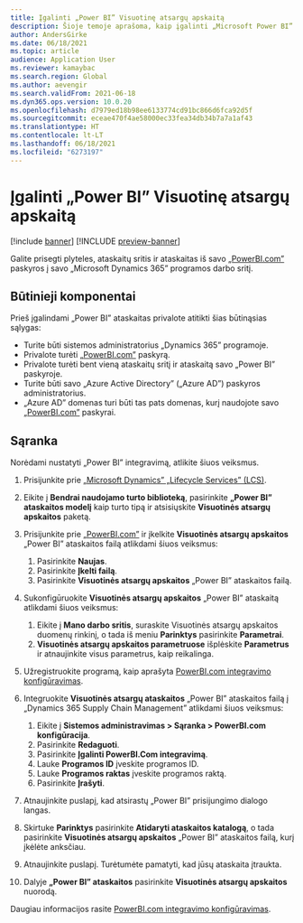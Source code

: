 ```yaml
---
title: Įgalinti „Power BI” Visuotinę atsargų apskaitą
description: Šioje temoje aprašoma, kaip įgalinti „Microsoft Power BI” Visuotinei atsargų apskaitai.
author: AndersGirke
ms.date: 06/18/2021
ms.topic: article
audience: Application User
ms.reviewer: kamaybac
ms.search.region: Global
ms.author: aevengir
ms.search.validFrom: 2021-06-18
ms.dyn365.ops.version: 10.0.20
ms.openlocfilehash: d7979ed18b98ee6133774cd91bc866d6fca92d5f
ms.sourcegitcommit: eceae470f4ae58000ec33fea34db34b7a7a1af43
ms.translationtype: HT
ms.contentlocale: lt-LT
ms.lasthandoff: 06/18/2021
ms.locfileid: "6273197"
---
```

# <a name="enable-power-bi-for-global-inventory-accounting"></a>Įgalinti „Power BI” Visuotinę atsargų apskaitą

[!include [banner](../includes/banner.md)]
[!INCLUDE [preview-banner](../includes/preview-banner.md)]

Galite prisegti plyteles, ataskaitų sritis ir ataskaitas iš savo [„PowerBI.com”](https://powerbi.com/) paskyros į savo „Microsoft Dynamics 365” programos darbo sritį.

## <a name="prerequisites"></a>Būtinieji komponentai

Prieš įgalindami „Power BI” ataskaitas privalote atitikti šias būtinąsias sąlygas:

- Turite būti sistemos administratorius „Dynamics 365” programoje.
- Privalote turėti [„PowerBI.com”](https://powerbi.com/) paskyrą.
- Privalote turėti bent vieną ataskaitų sritį ir ataskaitą savo „Power BI” paskyroje.
- Turite būti savo „Azure Active Directory” („Azure AD”) paskyros administratorius.
- „Azure AD” domenas turi būti tas pats domenas, kurį naudojote savo [„PowerBI.com”](https://powerbi.com/) paskyrai.

## <a name="setup"></a>Sąranka

Norėdami nustatyti „Power BI” integravimą, atlikite šiuos veiksmus.

1. Prisijunkite prie [„Microsoft Dynamics” „Lifecycle Services” (LCS)](https://lcs.dynamics.com/Logon/Index).
1. Eikite į **Bendrai naudojamo turto biblioteką**, pasirinkite **„Power BI” ataskaitos modelį** kaip turto tipą ir atsisiųskite **Visuotinės atsargų apskaitos** paketą. 
1. Prisijunkite prie [„PowerBI.com”](https://app.powerbi.com/) ir įkelkite **Visuotinės atsargų apskaitos** „Power BI” ataskaitos failą atlikdami šiuos veiksmus:

    1. Pasirinkite **Naujas**.
    1. Pasirinkite **Įkelti failą**.
    1. Pasirinkite **Visuotinės atsargų apskaitos** „Power BI” ataskaitos failą.

1. Sukonfigūruokite **Visuotinės atsargų apskaitos** „Power BI” ataskaitą atlikdami šiuos veiksmus:

    1. Eikite į **Mano darbo sritis**, suraskite Visuotinės atsargų apskaitos duomenų rinkinį, o tada iš meniu **Parinktys** pasirinkite **Parametrai**.
    1. **Visuotinės atsargų apskaitos parametruose** išplėskite **Parametrus** ir atnaujinkite visus parametrus, kaip reikalinga.

1. Užregistruokite programą, kaip aprašyta [PowerBI.com integravimo konfigūravimas](../../fin-ops-core/dev-itpro/analytics/configure-power-bi-integration.md#registration-process).
1. Integruokite **Visuotinės atsargų ataskaitos** „Power BI” ataskaitos failą į „Dynamics 365 Supply Chain Management” atlikdami šiuos veiksmus:

    1. Eikite į **Sistemos administravimas \> Sąranka \> PowerBI.com konfigūracija**.
    1. Pasirinkite **Redaguoti**.
    1. Pasirinkite **Įgalinti PowerBI.Com integravimą**.
    1. Lauke **Programos ID** įveskite programos ID.
    1. Lauke **Programos raktas** įveskite programos raktą.
    1. Pasirinkite **Įrašyti**.

1. Atnaujinkite puslapį, kad atsirastų „Power BI” prisijungimo dialogo langas.
1. Skirtuke **Parinktys** pasirinkite **Atidaryti ataskaitos katalogą**, o tada pasirinkite **Visuotinės atsargų apskaitos** „Power BI” ataskaitos failą, kurį įkėlėte anksčiau.
1. Atnaujinkite puslapį. Turėtumėte pamatyti, kad jūsų ataskaita įtraukta.
1. Dalyje **„Power BI” ataskaitos** pasirinkite **Visuotinės atsargų apskaitos** nuorodą.

Daugiau informacijos rasite [PowerBI.com integravimo konfigūravimas](../../fin-ops-core/dev-itpro/analytics/configure-power-bi-integration.md).
